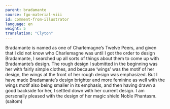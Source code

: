 ```yaml
---
parent: bradamante
source: fgo-material-viii
id: comment-from-illustrator
language: en
weight: 5
translation: "Clyton"
---
```


Bradamante is named as one of Charlemagne’s Twelve Peers, and given that I did not know who Charlemagne was until I got the order to design Bradamante, I searched up all sorts of things about them to come up with Bradamante’s design. The rough design I submitted in the beginning was her with fairly simple clothes, and because ‘wings’ was the motif of her design, the wings at the front of her rough design was emphasized. But I have made Bradamante’s design brighter and more feminine as well with the wings motif also being smaller in its emphasis, and then having drawn a good backside for her, I settled down with her current design. I am personally pleased with the design of her magic shield Noble Phantasm. (saitom)
